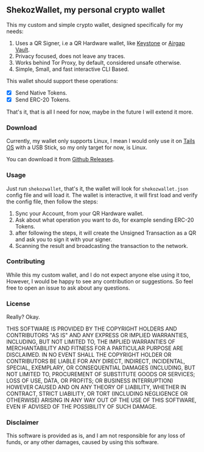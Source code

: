 ## ShekozWallet, my personal crypto wallet

This my custom and simple crypto wallet, designed specifically for my needs:

1. Uses a QR Signer, i.e a QR Hardware wallet, like [Keystone](https://keyst.one/) or [Airgap Vault](https://airgap.it/offline-device/).
2. Privacy focused, does not leave any traces.
3. Works behind Tor Proxy, by default, considered unsafe otherwise.
4. Simple, Small, and fast interactive CLI Based.

This wallet should support these operations:

- [x] Send Native Tokens.
- [x] Send ERC-20 Tokens.

That's it, that is all I need for now, maybe in the future I will extend it more.

### Download

Currently, my wallet only supports Linux, I mean I would only use it on [Tails OS](https://tails.boum.org/) with a USB Stick, so
my only target for now, is Linux.

You can download it from [Github Releases](https://github.com/shekohex/wallet/releases/latest).

### Usage

Just run `shekozwallet`, that's it, the wallet will look for `shekozwallet.json` config file and will load it.
The wallet is interactive, it will first load and verify the config file, then follow the steps:

1. Sync your Account, from your QR Hardware wallet.
2. Ask about what operation you want to do, for example sending ERC-20 Tokens.
3. after following the steps, it will create the Unsigned Transaction as a QR and ask you to sign it with your signer.
4. Scanning the result and broadcasting the transaction to the network.

### Contributing

While this my custom wallet, and I do not expect anyone else using it too, However, I would be happy to see any contribution or suggestions. So feel free to open an issue to ask about any questions.

### License

Really? Okay.

THIS SOFTWARE IS PROVIDED BY THE COPYRIGHT HOLDERS AND CONTRIBUTORS "AS IS" AND ANY EXPRESS OR IMPLIED WARRANTIES, INCLUDING, BUT NOT LIMITED TO, THE IMPLIED WARRANTIES OF MERCHANTABILITY AND FITNESS FOR A PARTICULAR PURPOSE ARE DISCLAIMED. IN NO EVENT SHALL THE COPYRIGHT HOLDER OR CONTRIBUTORS BE LIABLE FOR ANY DIRECT, INDIRECT, INCIDENTAL, SPECIAL, EXEMPLARY, OR CONSEQUENTIAL DAMAGES (INCLUDING, BUT NOT LIMITED TO, PROCUREMENT OF SUBSTITUTE GOODS OR SERVICES; LOSS OF USE, DATA, OR PROFITS; OR BUSINESS INTERRUPTION) HOWEVER CAUSED AND ON ANY THEORY OF LIABILITY, WHETHER IN CONTRACT, STRICT LIABILITY, OR TORT (INCLUDING NEGLIGENCE OR OTHERWISE) ARISING IN ANY WAY OUT OF THE USE OF THIS SOFTWARE, EVEN IF ADVISED OF THE POSSIBILITY OF SUCH DAMAGE.

### Disclaimer

This software is provided as is, and I am not responsible for any loss of funds, or any other damages, caused by using this software.
